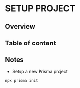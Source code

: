 # SETUP PROJECT

## Overview

## Table of content

## Notes

- Setup a new Prisma project

```bash
npx prisma init
```

